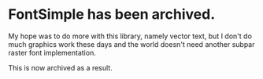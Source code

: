 # FontSimple has been archived.

My hope was to do more with this library, namely vector text, but I don't do much graphics work these days and the world doesn't need another subpar raster font implementation.

This is now archived as a result.
